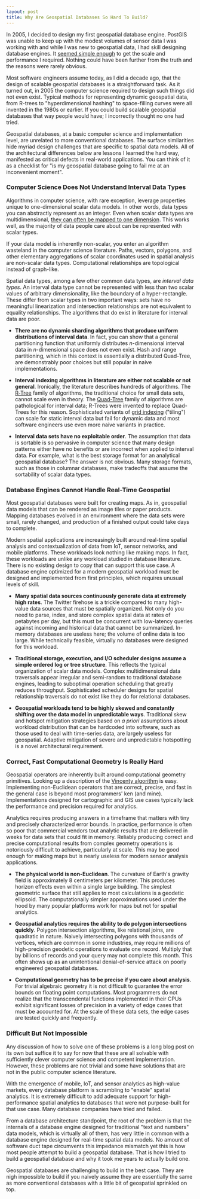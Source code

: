 ```yaml
---
layout: post
title: Why Are Geospatial Databases So Hard To Build?
---
```



In 2005, I decided to design my first geospatial database engine. PostGIS was unable to keep up with the modest volumes of sensor data I was working with and while I was new to geospatial data, I had skill designing database engines. It [seemed simple enough](http://en.wikipedia.org/wiki/Dunning%E2%80%93Kruger_effect) to get the scale and performance I required. Nothing could have been further from the truth and the reasons were rarely obvious. 

Most software engineers assume today, as I did a decade ago, that the design of scalable geospatial databases is a straightforward task. As it turned out, in 2005 the computer science required to design such things did not even exist. Typical methods for representing dynamic geospatial data, from R-trees to "hyperdimensional hashing" to space-filling curves were all invented in the 1980s or earlier. If you could build scalable geospatial databases that way people would have; I incorrectly thought no one had tried. 

Geospatial databases, at a basic computer science and implementation level, are unrelated to more conventional databases. The surface similarities hide myriad design challenges that are specific to spatial data models. All of the architectural differences below are lessons I learned the hard way, manifested as critical defects in real-world applications. You can think of it as a checklist for "is my geospatial database going to fail me at an inconvenient moment". 


### Computer Science Does Not Understand Interval Data Types


Algorithms in computer science, with rare exception, leverage properties unique to one-dimensional scalar data models. In other words, data types you can abstractly represent as an integer. Even when scalar data types are multidimensional, [they can often be mapped to one dimension](http://en.wikipedia.org/wiki/Space-filling_curve). This works well, as the majority of data people care about can be represented with scalar types. 

If your data model is inherently non-scalar, you enter an algorithm wasteland in the computer science literature. Paths, vectors, polygons, and other elementary aggregations of scalar coordinates used in spatial analysis are non-scalar data types. Computational relationships are topological instead of graph-like.

Spatial data types, among a few other common data types, are _interval data types_. An interval data type cannot be represented with less than two scalar values of arbitrary dimensionality, like the boundary of a hyper-rectangle. These differ from scalar types in two important ways: sets have no meaningful linearization and intersection relationships are not equivalent to equality relationships. The algorithms that do exist in literature for interval data are poor.

* **There are no dynamic sharding algorithms that produce uniform distributions of interval data**. In fact, you can show that a general partitioning function that uniformly distributes _n_-dimensional interval data in _n_-dimensional space does not even exist. Hash and range partitioning, which in this context is essentially a distributed Quad-Tree, are demonstrably poor choices but still popular in naive implementations.

* **Interval indexing algorithms in literature are either not scalable or not general**. Ironically, the literature describes hundreds of algorithms. The [R&#8209;Tree](http://en.wikipedia.org/wiki/R-tree) family of algorithms, the traditional choice for small data sets, cannot scale even in theory. The [Quad-Tree](http://en.wikipedia.org/wiki/Quadtree) family of algorithms are pathological for interval data; R-Trees were invented to replace Quad-Trees for this reason. Sophisticated variants of [grid indexing](http://en.wikipedia.org/wiki/Grid_(spatial_index)) ("tiling") can scale for static interval data but fail for dynamic data and most software engineers use even more naive variants in practice.

* **Interval data sets have no exploitable order**. The assumption that data is sortable is so pervasive in computer science that many design patterns either have no benefits or are incorrect when applied to interval data. For example, what is the best storage format for an analytical geospatial database? The answer is not obvious. Many storage formats, such as those in columnar databases, make tradeoffs that assume the sortability of scalar data types.


### Database Engines Cannot Handle Real-Time Geospatial


Most geospatial databases were built for creating maps. As in, geospatial data models that can be rendered as image tiles or paper products. Mapping databases evolved in an environment where the data sets were small, rarely changed, and production of a finished output could take days to complete.

Modern spatial applications are increasingly built around real-time spatial analysis and contextualization of data from IoT, sensor networks, and mobile platforms. These workloads look nothing like making maps. In fact, these workloads are unlike any workload studied in database literature. There is no existing design to copy that can support this use case. A database engine optimized for a modern geospatial workload must be designed and implemented from first principles, which requires unusual levels of skill. 

* **Many spatial data sources continuously generate data at extremely high rates**. The Twitter firehose is a trickle compared to many high-value data sources that must be spatially organized. Not only do you need to parse, index, and store complex spatial data at rates of petabytes per day, but this must be concurrent with low-latency queries against incoming and historical data that cannot be summarized.  In-memory databases are useless here; the volume of online data is too large. While technically feasible, virtually no databases were designed for this workload.

* **Traditional storage, execution, and I/O scheduler designs assume a simple ordered log or tree structure**. This reflects the typical organization of scalar data models. Complex multidimensional data traversals appear irregular and semi-random to traditional database engines, leading to suboptimal operation scheduling that greatly reduces throughput. Sophisticated scheduler designs for spatial relationship traversals do not exist like they do for relational databases.

* **Geospatial workloads tend to be highly skewed and constantly shifting over the data model in unpredictable ways**. Traditional skew and hotspot mitigation strategies based on *a priori* assumptions about workload distribution that can be hardcoded into software, such as those used to deal with time-series data, are largely useless for geospatial. Adaptive mitigation of severe and unpredictable hotspotting is a novel architectural requirement.


### Correct, Fast Computational Geometry Is Really Hard


Geospatial operators are inherently built around computational geometry primitives. Looking up a description of the [Vincenty algorithm](http://en.wikipedia.org/wiki/Vincenty%27s_formulae) is easy. Implementing non-Euclidean operators that are correct, precise, and fast in the general case is beyond most programmers' ken (and mine). Implementations designed for cartographic and GIS use cases typically lack the performance and precision required for analytics.

Analytics requires producing answers in a timeframe that matters with tiny and precisely characterized error bounds. In practice, performance is often so poor that commercial vendors tout analytic results that are delivered in weeks for data sets that could fit in memory. Reliably producing correct and precise computational results from complex geometry operations is notoriously difficult to achieve, particularly at scale. This may be good enough for making maps but is nearly useless for modern sensor analysis applications.

* **The physical world is non-Euclidean**. The curvature of Earth's gravity field is approximately 8 centimeters per kilometer. This produces horizon effects even within a single large building. The simplest geometric surface that still applies to most calculations is a geodetic ellipsoid. The computationally simpler approximations used under the hood by many popular platforms work for maps but not for spatial analytics. 

* **Geospatial analytics requires the ability to do polygon intersections quickly**. Polygon intersection algorithms, like relational joins, are quadratic in nature. Naively intersecting polygons with thousands of vertices, which are common in some industries, may require millions of high-precision geodetic operations to evaluate one record. Multiply that by billions of records and your query may not complete this month. This often shows up as an unintentional denial-of-service attack on poorly engineered geospatial databases.

* **Computational geometry has to be precise if you care about analysis**. For trivial algebraic geometry it is not difficult to guarantee the error bounds on floating point computations. Most programmers do not realize that the transcendental functions implemented in their CPUs exhibit significant losses of precision in a variety of edge cases that must be accounted for. At the scale of these data sets, the edge cases are tested quickly and frequently.


### Difficult But Not Impossible


Any discussion of how to solve one of these problems is a long blog post on its own but suffice it to say for now that these are all solvable with sufficiently clever computer science and competent implementation. However, these problems are not trivial and some have solutions that are not in the public computer science literature.

With the emergence of mobile, IoT, and sensor analytics as high-value markets, every database platform is scrambling to "enable" spatial analytics. It is extremely difficult to add adequate support for high-performance spatial analytics to databases that were not purpose-built for that use case. Many database companies have tried and failed. 

From a database architecture standpoint, the root of the problem is that the internals of a database engine designed for traditional "text and numbers" data models, which is virtually all of them, has very little in common with a database engine designed for real-time spatial data models. No amount of software duct tape circumvents this impedance mismatch yet this is how most people attempt to build a geospatial database. That is how I tried to build a geospatial database and why it took me years to actually build one.

Geospatial databases are challenging to build in the best case. They are nigh impossible to build if you naively assume they are essentially the same as more conventional databases with a little bit of geospatial sprinkled on top.
